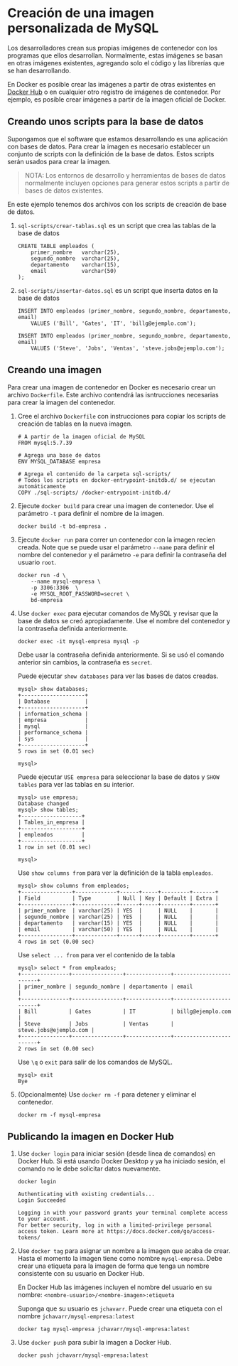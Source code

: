 # Creación de una imagen personalizada de MySQL

Los desarrolladores crean sus propias imágenes de contenedor con los programas que ellos desarrollan. Normalmente, estas imágenes se basan en otras imágenes existentes, agregando solo el código y las librerías que se han desarrollando.

En Docker es posible crear las imágenes a partir de otras existentes en [Docker Hub](https://hub.docker.com/) o en cualquier otro registro de imágenes de contenedor. Por ejemplo, es posible crear imágenes a partir de la imagen oficial de Docker.

## Creando unos scripts para la base de datos

Supongamos que el software que estamos desarrollando es una aplicación con bases de datos. Para crear la imagen es necesario establecer un conjunto de scripts con la definición de la base de datos. Estos scripts serán usados para crear la imagen.

> NOTA: Los entornos de desarrollo y herramientas de bases de datos normalmente incluyen opciones para generar estos scripts a partir de bases de datos existentes.

En este ejemplo tenemos dos archivos con los scripts de creación de base de datos.

1. `sql-scripts/crear-tablas.sql` es un script que crea las tablas de la base de datos

    ```
    CREATE TABLE empleados (
        primer_nombre   varchar(25),
        segundo_nombre  varchar(25),
        departamento    varchar(15),
        email           varchar(50)
    );
    ```

2. `sql-scripts/insertar-datos.sql` es un script que inserta datos en la base de datos

    ```
    INSERT INTO empleados (primer_nombre, segundo_nombre, departamento, email)
        VALUES ('Bill', 'Gates', 'IT', 'billg@ejemplo.com');

    INSERT INTO empleados (primer_nombre, segundo_nombre, departamento, email)
        VALUES ('Steve', 'Jobs', 'Ventas', 'steve.jobs@ejemplo.com');
    ```

## Creando una imagen

Para crear una imagen de contenedor en  Docker es necesario crear un archivo `Dockerfile`. Este archivo contendrá las isntrucciones necesarias para crear la imagen del contenedor.

1. Cree el archivo `Dockerfile` con instrucciones para copiar los scripts de creación de tablas en la nueva imagen.

    ```
    # A partir de la imagen oficial de MySQL
    FROM mysql:5.7.39

    # Agrega una base de datos
    ENV MYSQL_DATABASE empresa

    # Agrega el contenido de la carpeta sql-scripts/
    # Todos los scripts en docker-entrypoint-initdb.d/ se ejecutan automáticamente
    COPY ./sql-scripts/ /docker-entrypoint-initdb.d/
    ```

2. Ejecute `docker build` para crear una imagen de contenedor. Use el parámetro `-t` para definir el nombre de la imagen.

    ```
    docker build -t bd-empresa .
    ```

3. Ejecute `docker run` para correr un contenedor con la imagen recien creada. Note que se puede usar el parámetro `--name` para definir el nombre del contenedor y el parámetro `-e` para definir la contraseña del usuario `root`.

    ```
    docker run -d \
        --name mysql-empresa \
        -p 3306:3306  \ 
        -e MYSQL_ROOT_PASSWORD=secret \ 
        bd-empresa
    ```

4. Use `docker exec` para ejecutar comandos de MySQL y revisar que la base de datos se creó apropiadamente. Use el nombre del contenedor y la contraseña definida anteriormente.

    ```
    docker exec -it mysql-empresa mysql -p
    ```

    Debe usar la contraseña definida anteriormente. Si se usó el comando anterior sin cambios, la contraseña es `secret`.

    Puede ejecutar `show databases` para ver las bases de datos creadas.

    ```
    mysql> show databases;
    +--------------------+
    | Database           |
    +--------------------+
    | information_schema |
    | empresa            |
    | mysql              |
    | performance_schema |
    | sys                |
    +--------------------+
    5 rows in set (0.01 sec)

    mysql>
    ```

    Puede ejecutar `USE empresa` para seleccionar la base de datos y `SHOW tables` para ver las tablas en su interior.

    ```
    mysql> use empresa;
    Database changed
    mysql> show tables;
    +-------------------+
    | Tables_in_empresa |
    +-------------------+
    | empleados         |
    +-------------------+
    1 row in set (0.01 sec)

    mysql>     
    ```

    Use `show columns from` para ver la definición de la tabla `empleados`.

    ```
    mysql> show columns from empleados;
    +----------------+-------------+------+-----+---------+-------+
    | Field          | Type        | Null | Key | Default | Extra |
    +----------------+-------------+------+-----+---------+-------+
    | primer_nombre  | varchar(25) | YES  |     | NULL    |       |
    | segundo_nombre | varchar(25) | YES  |     | NULL    |       |
    | departamento   | varchar(15) | YES  |     | NULL    |       |
    | email          | varchar(50) | YES  |     | NULL    |       |
    +----------------+-------------+------+-----+---------+-------+
    4 rows in set (0.00 sec)    
    ```

    Use `select ... from` para ver el contenido de la tabla

    ```
    mysql> select * from empleados;
    +---------------+----------------+--------------+------------------------+
    | primer_nombre | segundo_nombre | departamento | email                  |
    +---------------+----------------+--------------+------------------------+
    | Bill          | Gates          | IT           | billg@ejemplo.com      |
    | Steve         | Jobs           | Ventas       | steve.jobs@ejemplo.com |
    +---------------+----------------+--------------+------------------------+
    2 rows in set (0.00 sec)    
    ```

    Use `\q` o `exit` para salir de los comandos de MySQL.

    ```
    mysql> exit
    Bye
    ```

5. (Opcionalmente) Use `docker rm -f` para detener y eliminar el contenedor.

    ```
    docker rm -f mysql-empresa
    ```

## Publicando la imagen en Docker Hub

1. Use `docker login` para iniciar sesión (desde línea de comandos) en Docker Hub. Si está usando Docker Desktop y ya ha iniciado sesión, el comando no le debe solicitar datos nuevamente.

    ```
    docker login
    ```

    ```
    Authenticating with existing credentials...
    Login Succeeded

    Logging in with your password grants your terminal complete access to your account.
    For better security, log in with a limited-privilege personal access token. Learn more at https://docs.docker.com/go/access-tokens/
    ```

2. Use `docker tag` para asignar un nombre a la imagen que acaba de crear. Hasta el momento la imagen tiene como nombre `mysql-empresa`. Debe crear una etiqueta para la imagen de forma que tenga un nombre consistente con su usuario en Docker Hub.


    En Docker Hub las imágenes incluyen el nombre del usuario en su  nombre: `<nombre-usuario>/<nombre-imagen>:etiqueta`

    Suponga que su usuario es `jchavarr`. Puede crear una etiqueta con el nombre `jchavarr/mysql-empresa:latest`

    ```
    docker tag mysql-empresa jchavarr/mysql-empresa:latest
    ```

3. Use `docker push` para subir la imagen a Docker Hub.

    ```
    docker push jchavarr/mysql-empresa:latest
    ```